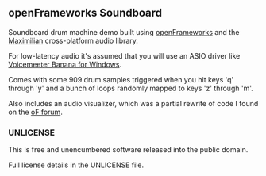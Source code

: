 ## openFrameworks Soundboard

Soundboard drum machine demo built using [openFrameworks](https://openframeworks.cc/) and the [Maximilian](https://github.com/micknoise/Maximilian) cross-platform audio library.

For low-latency audio it's assumed that you will use an ASIO driver like [Voicemeeter Banana for Windows](https://vb-audio.com/Voicemeeter/banana.htm).

Comes with some 909 drum samples triggered when you hit keys 'q' through 'y' and a bunch of loops randomly mapped to keys 'z' through 'm'.

Also includes an audio visualizer, which was a partial rewrite of code I found on the [oF forum](https://forum.openframeworks.cc/).

### UNLICENSE

This is free and unencumbered software released into the public domain.

Full license details in the UNLICENSE file.
